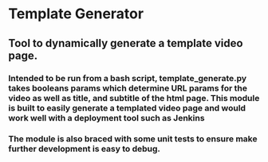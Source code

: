 # Template Generator

## Tool to dynamically generate a template video page.

### Intended to be run from a bash script, template_generate.py takes booleans params which determine URL params for the video as well as title, and subtitle of the html page. This module is built to easily generate a templated video page and would work well with a deployment tool such as Jenkins

### The module is also braced with some unit tests to ensure make further development is easy to debug.

